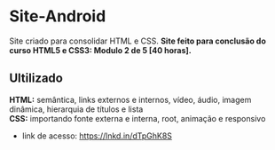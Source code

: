 # Site-Android
Site criado para consolidar HTML e CSS. __Site feito para conclusão do curso HTML5 e CSS3: Modulo 2 de 5 [40 horas].__

## Ultilizado
__HTML:__ semântica, links externos e internos, vídeo, áudio, imagem dinâmica, hierarquia de títulos e lista  
__CSS:__ importando fonte externa e interna, root, animação e responsivo

* link de acesso: https://lnkd.in/dTpGhK8S
